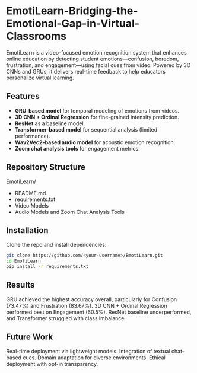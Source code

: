 # EmotiLearn-Bridging-the-Emotional-Gap-in-Virtual-Classrooms
EmotiLearn is a video-focused emotion recognition system that enhances online education by detecting student emotions—confusion, boredom, frustration, and engagement—using facial cues from video. Powered by 3D CNNs and GRUs, it delivers real-time feedback to help educators personalize virtual learning.

## Features
- **GRU-based model** for temporal modeling of emotions from videos.
- **3D CNN + Ordinal Regression** for fine-grained intensity prediction.
- **ResNet** as a baseline model.
- **Transformer-based model** for sequential analysis (limited performance).
- **Wav2Vec2-based audio model** for acoustic emotion recognition.
- **Zoom chat analysis tools** for engagement metrics.

## Repository Structure
EmotiLearn/
- README.md
- requirements.txt
- Video Models
- Audio Models and Zoom Chat Analysis Tools

## Installation
Clone the repo and install dependencies:
```bash
git clone https://github.com/<your-username>/EmotiLearn.git
cd EmotiLearn
pip install -r requirements.txt
```

## Results
GRU achieved the highest accuracy overall, particularly for Confusion (73.47%) and Frustration (83.67%).
3D CNN + Ordinal Regression performed best on Engagement (60.5%).
ResNet baseline underperformed, and Transformer struggled with class imbalance.

## Future Work
Real-time deployment via lightweight models.
Integration of textual chat-based cues.
Domain adaptation for diverse environments.
Ethical deployment with opt-in transparency.
